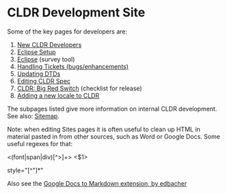 # CLDR Development Site

Some of the key pages for developers are:

1.  [New CLDR Developers](new-cldr-developers/index.md)
2.  [Eclipse Setup](eclipse-setup/index.md)
3.  [Eclipse](running-survey-tool/eclipse/index.md) (survey tool)
4.  [Handling Tickets (bugs/enhancements)](index.md)
5.  [Updating DTDs](updating-dtds/index.md)
6.  [Editing CLDR Spec](editing-cldr-spec/index.md)
7.  [CLDR: Big Red Switch](cldr-big-red-switch/index.md) (checklist for release)
8.  [Adding a new locale to CLDR](adding-locales.md)

The subpages listed give more information on internal CLDR development. See
also: [Sitemap](../system/app/pages/sitemap/hierarchy).

Note: when editing Sites pages it is often useful to clean up HTML in material
pasted in from other sources, such as Word or Google Docs. Some useful regexes
for that:

<(font|span|div)\[^>\]+> <$1>

style="\[^"\]\*"

Also see the [Google Docs to Markdown extension, by
edbacher](https://gsuite.google.com/marketplace/app/docs_to_markdown/700168918607)
